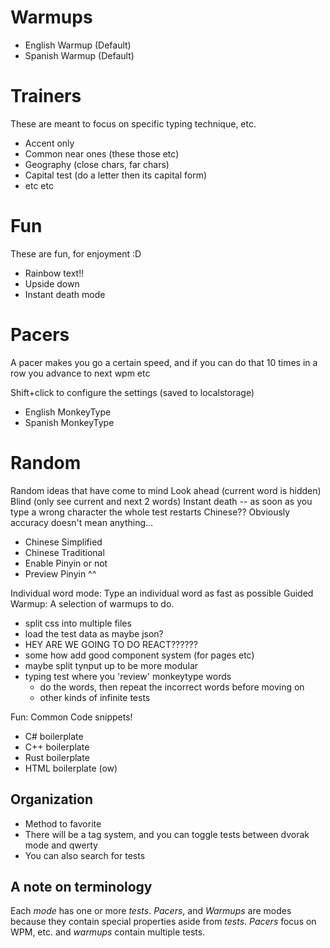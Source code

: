 # Warmups
* English Warmup (Default)
* Spanish Warmup (Default)

# Trainers
These are meant to focus on specific typing technique, etc.
* Accent only
* Common near ones (these those etc)
* Geography (close chars, far chars)
* Capital test (do a letter then its capital form)
* etc etc

# Fun
These are fun, for enjoyment :D
* Rainbow text!!
* Upside down
* Instant death mode

# Pacers
A pacer makes you go a certain speed, and if you can do that 10 times in a row you advance to next wpm etc

Shift+click to configure the settings (saved to localstorage)

* English MonkeyType
* Spanish MonkeyType

# Random
Random ideas that have come to mind
Look ahead (current word is hidden)
Blind (only see current and next 2 words)
Instant death -- as soon as you type a wrong character the whole test restarts
Chinese?? Obviously accuracy doesn't mean anything...

* Chinese Simplified
* Chinese Traditional
* Enable Pinyin or not
* Preview Pinyin ^^

Individual word mode: Type an individual word as fast as possible
Guided Warmup: A selection of warmups to do.

* split css into multiple files
* load the test data as maybe json?
* HEY ARE WE GOING TO DO REACT??????
* some how add good component system (for pages etc)
* maybe split tynput up to be more modular
* typing test where you 'review' monkeytype words
    * do the words, then repeat the incorrect words before moving on
    * other kinds of infinite tests

Fun: Common Code snippets!
* C# boilerplate
* C++ boilerplate
* Rust boilerplate
* HTML boilerplate (ow)

## Organization
* Method to favorite
* There will be a tag system, and you can toggle tests between dvorak mode and qwerty
* You can also search for tests

## A note on terminology
Each *mode* has one or more *tests*.
*Pacers*, and *Warmups* are modes because they contain special properties aside from *tests*. *Pacers* focus on WPM, etc. and *warmups* contain multiple tests.